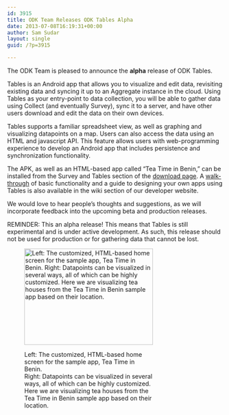 ```yaml
---
id: 3915
title: ODK Team Releases ODK Tables Alpha
date: 2013-07-08T16:19:31+00:00
author: Sam Sudar
layout: single
guid: /?p=3915

---
```

The ODK Team is pleased to announce the **alpha** release of ODK Tables.

Tables is an Android app that allows you to visualize and edit data, revisiting existing data and syncing it up to an Aggregate instance in the cloud. Using Tables as your entry-point to data collection, you will be able to gather data using Collect (and eventually Survey), sync it to a server, and have other users download and edit the data on their own devices.

Tables supports a familiar spreadsheet view, as well as graphing and visualizing datapoints on a map. Users can also access the data using an HTML and javascript API. This feature allows users with web-programming experience to develop an Android app that includes persistence and synchronization functionality.

The APK, as well as an HTML-based app called “Tea Time in Benin,” can be installed from the Survey and Tables section of the <a title="download page" href="/downloads/download-category/survey-and-tables/" target="_blank">download page</a>. A <a title="walk-through" href="https://code.google.com/p/opendatakit/wiki/TablesAlphaWalkThrough" target="_blank">walk-through</a> of basic functionality and a guide to designing your own apps using Tables is also available in the wiki section of our developer website.

We would love to hear people&#8217;s thoughts and suggestions, as we will incorporate feedback into the upcoming beta and production releases.

REMINDER: This an alpha release! This means that Tables is still experimental and is under active development. As such, this release should not be used for production or for gathering data that cannot be lost.<figure id="attachment_3964" style="max-width: 300px" class="wp-caption alignleft">

[<img src="/assets/wp-content/uploads/2013/07/wordpressBlogDoublePic-300x225.png" alt="Left: The customized, HTML-based home screen for the sample app, Tea Time in Benin. Right: Datapoints can be visualized in several ways, all of which can be highly customized. Here we are visualizing tea houses from the Tea Time in Benin sample app based on their location." width="300" height="225" class="size-medium wp-image-3964" srcset="/assets/wp-content/uploads/2013/07/wordpressBlogDoublePic-300x225.png 300w, /assets/wp-content/uploads/2013/07/wordpressBlogDoublePic.png 720w" sizes="(max-width: 300px) 100vw, 300px" />](/assets/wp-content/uploads/2013/07/wordpressBlogDoublePic.png)<figcaption class="wp-caption-text">Left: The customized, HTML-based home screen for the sample app, Tea Time in Benin.  
Right: Datapoints can be visualized in several ways, all of which can be highly customized. Here we are visualizing tea houses from the Tea Time in Benin sample app based on their location.</figcaption></figure>
